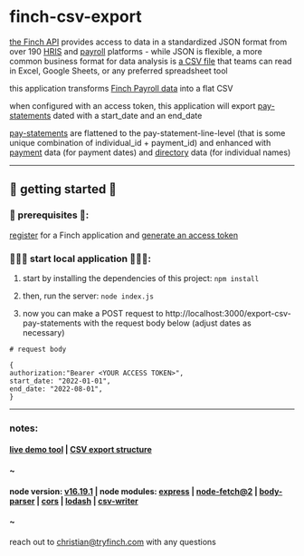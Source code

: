 # finch-csv-export
[the Finch API](https://tryfinch.com/) provides access to data in a standardized JSON format from over 190 [HRIS](https://en.wikipedia.org/wiki/Human_resources_information_systems) and [payroll](https://en.wikipedia.org/wiki/Payroll_automation) platforms - while JSON is flexible, a more common business format for data analysis is [a CSV file](https://en.wikipedia.org/wiki/Comma-separated_values) that teams can read in Excel, Google Sheets, or any preferred spreadsheet tool

this application transforms [Finch Payroll data](https://developer.tryfinch.com/docs/reference/b811fdc2542ca-payment) into a flat CSV

when configured with an access token, this application will export [pay-statements](https://developer.tryfinch.com/docs/reference/d5fd02c41e83a-pay-statement) dated with a start_date and an end_date

[pay-statements](https://developer.tryfinch.com/docs/reference/d5fd02c41e83a-pay-statement) are flattened to the pay-statement-line-level (that is some unique combination of individual_id + payment_id) and enhanced with [payment](https://developer.tryfinch.com/docs/reference/b811fdc2542ca-payment) data (for payment dates) and [directory](https://developer.tryfinch.com/docs/reference/12419c085fc0e-directory) data (for individual names)

***


## 🚀 getting started 🚀  
  
### 📝 prerequisites 📝:

[register](https://dashboard.tryfinch.com/signup) for a Finch application and [generate an access token](https://developer.tryfinch.com/docs/reference/00c032eb7c265-quickstart)  
  
### 🏃🏻‍♂️ start local application 🏃🏻‍♂️:

1. start by installing the dependencies of this project: `npm install`

2. then, run the server: `node index.js`

3. now you can make a POST request to http://localhost:3000/export-csv-pay-statements with the request body below (adjust dates as necessary)

```
# request body

{
authorization:"Bearer <YOUR ACCESS TOKEN>",
start_date: "2022-01-01",
end_date: "2022-08-01",
}

```

***
### notes:

#### [live demo tool](https://finch.cxiv.io/) | [CSV export structure](https://docs.google.com/spreadsheets/d/1jSZI8QgFJ5MIGMB_mTqaNPKRfjTL1Cb7jcOq0HU9ffA/edit#gid=2037396068)

#### ~

#### node version: [v16.19.1](https://nodejs.org/en/blog/release/v16.19.1) | node modules: [express](https://www.npmjs.com/package/express) | [node-fetch@2](https://www.npmjs.com/package/node-fetch) | [body-parser](https://www.npmjs.com/package/body-parser) | [cors](https://www.npmjs.com/package/cors) | [lodash](https://lodash.com/) | [csv-writer](https://www.npmjs.com/package/csv-writer)

#### ~

reach out to christian@tryfinch.com with any questions

